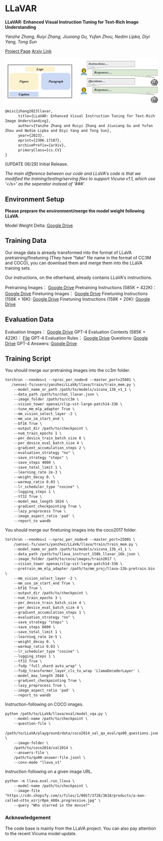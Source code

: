 # LLaVAR

**LLaVAR: Enhanced Visual Instruction Tuning for Text-Rich Image Understanding**

*Yanzhe Zhang, Ruiyi Zhang, Jiuxiang Gu, Yufan Zhou, Nedim Lipka, Diyi Yang, Tong Sun*

[Project Page](https://llavar.github.io/) 
[Arxiv Link](https://arxiv.org/abs/2306.17107)

![alt text](./images/teaser.png "LLaVAR")

```
@misc{zhang2023llavar,
      title={LLaVAR: Enhanced Visual Instruction Tuning for Text-Rich Image Understanding}, 
      author={Yanzhe Zhang and Ruiyi Zhang and Jiuxiang Gu and Yufan Zhou and Nedim Lipka and Diyi Yang and Tong Sun},
      year={2023},
      eprint={2306.17107},
      archivePrefix={arXiv},
      primaryClass={cs.CV}
}
```

[UPDATE 06/29] Initial Release.

*The main difference between our code and LLaVA's code is that we modified the training/testing/serving files to support Vicuna v1.1, which use '\</s\>' as the seperator instead of '###'.*

## Environment Setup

**Please preprare the environment/merge the model weight following LLaVA.**

Model Weight Delta: [Google Drive](https://drive.google.com/drive/folders/19uEwM1VrzX_KqCzzSJAh8RqOHbf4WS5Z?usp=sharing)

## Training Data

Our image data is already transformed into the format of LLaVA pretraining/finetuning (They have "fake" file name in the format of CC3M and COCO), you can download them and merge them into the LLaVA training sets.

Our instructions, on the otherhand, already contains LLaVA's instructions.

Pretraining Images： [Google Drive](https://drive.google.com/file/d/1zWpqnAcaG_dUwkJJUvP9FH9zq__c-ODY/view?usp=sharing)
Pretraining Instructions (585K + 422K)： [Google Drive](https://drive.google.com/file/d/1_GCHFwrPGjp-9tZlDBwVkdz-L1ymchKY/view?usp=sharing)
Finetuning Images： [Google Drive](https://drive.google.com/file/d/1_GCHFwrPGjp-9tZlDBwVkdz-L1ymchKY/view?usp=sharing)
Finetuning Instructions (158K + 16K): [Google Drive](https://drive.google.com/file/d/1ISdKOV1wwVkLHf5FNutctpOBa-CmNRFv/view?usp=sharing)
Finetuning Instructions (158K + 20K): [Google Drive](https://drive.google.com/file/d/1NHO8lly6pUo-fdyOAyWeGiQJWRb9qggk/view?usp=sharing)


## Evaluation Data
Evaluation Images： [Google Drive](https://drive.google.com/file/d/1tQQ6CX0fCH2kMuI9imrcEkYRWoVKScWX/view?usp=sharing)
GPT-4 Evaluation Contexts (585K + 422K)： [File](./files/caps_laion_50_val.jsonl)
GPT-4 Evaluation Rules： [Google Drive](./files/rule_read_v3.json)
Questions: [Google Drive](./files/qa50_questions.jsonl)
GPT-4 Answers: [Google Drive](./files/qa50_gpt4_answer.jsonl)


## Training Script

You should merge our pretraining images into the cc3m folder.


```Shell
torchrun --nnodes=1 --nproc_per_node=8 --master_port=25001 \
   /sensei-fs/users/yanzhez/LLaVA/llava/train/train_mem.py \
    --model_name_or_path /path/to/models/vicuna_13b_v1_1 \
    --data_path /path/to/chat_llavar.json \
    --image_folder /path/to/cc3m \
    --vision_tower openai/clip-vit-large-patch14-336 \
    --tune_mm_mlp_adapter True \
    --mm_vision_select_layer -2 \
    --mm_use_im_start_end \
    --bf16 True \
    --output_dir /path/to/checkpoint \
    --num_train_epochs 1 \
    --per_device_train_batch_size 8 \
    --per_device_eval_batch_size 4 \
    --gradient_accumulation_steps 2 \
    --evaluation_strategy "no" \
    --save_strategy "steps" \
    --save_steps 4000 \
    --save_total_limit 1 \
    --learning_rate 2e-3 \
    --weight_decay 0. \
    --warmup_ratio 0.03 \
    --lr_scheduler_type "cosine" \
    --logging_steps 1 \
    --tf32 True \
    --model_max_length 1024 \
    --gradient_checkpointing True \
    --lazy_preprocess True \
    --image_aspect_ratio 'pad' \
    --report_to wandb
```

You should merge our finetuning images into the coco2017 folder.


```Shell
torchrun --nnodes=1 --nproc_per_node=8 --master_port=25001 \
    /sensei-fs/users/yanzhez/LLaVA/llava/train/train_mem.py \
    --model_name_or_path /path/to/models/vicuna_13b_v1_1 \
    --data_path /path/to/llava_instruct_150k_llavar_16k.json \
    --image_folder /path/to/coco/images/train2017 \
    --vision_tower openai/clip-vit-large-patch14-336 \
    --pretrain_mm_mlp_adapter /path/to/mm_proj/llava-13b-pretrain.bin \
    --mm_vision_select_layer -2 \
    --mm_use_im_start_end True \
    --bf16 True \
    --output_dir /path/to/checkpoint \
    --num_train_epochs 3 \
    --per_device_train_batch_size 4 \
    --per_device_eval_batch_size 4 \
    --gradient_accumulation_steps 1 \
    --evaluation_strategy "no" \
    --save_strategy "steps" \
    --save_steps 8000 \
    --save_total_limit 1 \
    --learning_rate 2e-5 \
    --weight_decay 0. \
    --warmup_ratio 0.03 \
    --lr_scheduler_type "cosine" \
    --logging_steps 1 \
    --tf32 True \
    --fsdp "full_shard auto_wrap" \
    --fsdp_transformer_layer_cls_to_wrap 'LlamaDecoderLayer' \
    --model_max_length 2048 \
    --gradient_checkpointing True \
    --lazy_preprocess True \
    --image_aspect_ratio 'pad' \
    --report_to wandb
```

Instruction-following on COCO images.

```
python /path/to/LLaVA/llava/eval/model_vqa.py \
    --model-name /path/to/checkpoint \
    --question-file \
    /path/to/LLaVA/playground/data/coco2014_val_qa_eval/qa90_questions.jsonl \
    --image-folder \
    /path/to/coco2014/val2014 \
    --answers-file \
    /path/to/qa90-answer-file.jsonl \
    --conv-mode "llava_v1"
```

Instruction-following on a given image URL.
```
python -m llava.eval.run_llava \
    --model-name /path/to/checkpoint \
    --image-file "https://cdn.shopify.com/s/files/1/0057/3728/3618/products/a-man-called-otto_ezrjr0pm_480x.progressive.jpg" \
    --query "Who starred in the movie?"
```


### Acknowledgement
The code base is mainly from the LLaVA project. You can also pay attention to the recent Vicuma model update.
